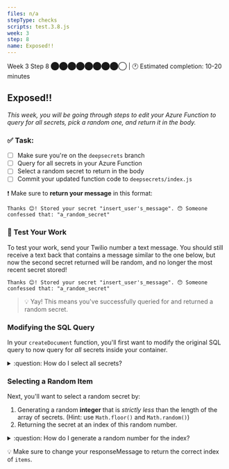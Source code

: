 ```yaml
---
files: n/a
stepType: checks
scripts: test.3.8.js
week: 3
step: 8
name: Exposed!!
---
```


Week 3 Step 8 ⬤⬤⬤⬤⬤⬤⬤⬤◯ | 🕐 Estimated completion: 10-20 minutes

## Exposed!!
*This week, you will be going through steps to edit your Azure Function to query for all secrets, pick a random one, and return it in the body.*

### ✅  Task:

- [ ]  Make sure you're on the `deepsecrets` branch
- [ ]  Query for all secrets in your Azure Function
- [ ]  Select a random secret to return in the body
- [ ]  Commit your updated function code to `deepsecrets/index.js`

❗ Make sure to **return your message** in this format:
```
Thanks 😊! Stored your secret "insert_user's_message". 😯 Someone confessed that: "a_random_secret"
```

### 🚧 Test Your Work

To test your work, send your Twilio number a text message. You should still receive a text back that contains a message similar to the one below, but now the second secret returned will be random, and no longer the most recent secret stored!

```
Thanks 😊! Stored your secret "insert_user's_message". 😯 Someone confessed that: "a_random_secret"
```

> 💡 Yay! This means you've successfully queried for and returned a random secret.

### Modifying the SQL Query

In your `createDocument` function, you'll first want to modify the original SQL query to now query for *all* secrets inside your container.

<details>
<summary>:question: How do I select all secrets?</summary>

```js
const querySpec = {
    query: "SELECT * from c"
};
```
</details>

### Selecting a Random Item

Next, you'll want to select a random secret by:

1. Generating a random **integer** that is *strictly less* than the length of the array of secrets. (Hint: use `Math.floor()` and `Math.random()`)
2. Returning the secret at an index of this random number.

<details>
<summary>:question: How do I generate a random number for the index?</summary>

The `Math.floor()` function returns the [floor](https://developer.mozilla.org/en-US/docs/Web/JavaScript/Reference/Global_Objects/Math/floor) of the given number - ie. the largest integer less than or equal to a given number. In the example below, the generated random number will never be greater than `items.length`.

```js
var random_value = Math.floor(items.length * Math.random());
```
</details>

:bulb: Make sure to change your responseMessage to return the correct index of `items`.
